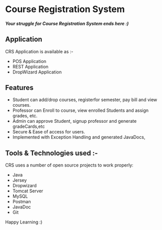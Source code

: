 # Course Registration System
##### Your struggle for Course Registration System ends here :)
## Application
CRS Application is available as :-

- POS Application
- REST Application
- DropWizard Application

## Features

- Student can add/drop courses, registerfor semester, pay bill and view courses.
- Professor can Enroll to course, view enrolled Students and assign grades, etc.
- Admin can approve Student, signup professor and generate gradeCards,etc
- Secure & Ease of access for users. 
- Implemented with Exception Handling and generated JavaDocs,






## Tools & Technologies used :-

CRS uses a number of open source projects to work properly:
- Java
- Jersey
- Dropwizard
- Tomcat Server
- MySQL
- Postman
- JavaDoc
- Git


Happy Learning :)
